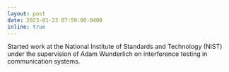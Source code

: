 ```yaml
---
layout: post
date: 2023-01-23 07:59:00-0400
inline: true
---
```


Started work at the National Institute of Standards and Technology (NIST) under the supervision of Adam Wunderlich on interference testing in communication systems.
